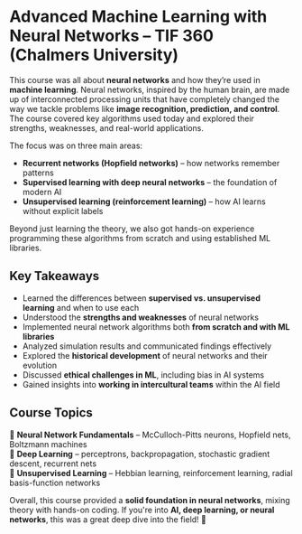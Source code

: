 # **Advanced Machine Learning with Neural Networks – TIF 360 (Chalmers University)**  

This course was all about **neural networks** and how they’re used in **machine learning**. Neural networks, inspired by the human brain, are made up of interconnected processing units that have completely changed the way we tackle problems like **image recognition, prediction, and control**. The course covered key algorithms used today and explored their strengths, weaknesses, and real-world applications.  

The focus was on three main areas:  
- **Recurrent networks (Hopfield networks)** – how networks remember patterns  
- **Supervised learning with deep neural networks** – the foundation of modern AI  
- **Unsupervised learning (reinforcement learning)** – how AI learns without explicit labels  

Beyond just learning the theory, we also got hands-on experience programming these algorithms from scratch and using established ML libraries.  

## **Key Takeaways**  
- Learned the differences between **supervised vs. unsupervised learning** and when to use each  
- Understood the **strengths and weaknesses** of neural networks  
- Implemented neural network algorithms both **from scratch and with ML libraries**  
- Analyzed simulation results and communicated findings effectively  
- Explored the **historical development** of neural networks and their evolution  
- Discussed **ethical challenges in ML**, including bias in AI systems  
- Gained insights into **working in intercultural teams** within the AI field  

## **Course Topics**  
📌 **Neural Network Fundamentals** – McCulloch-Pitts neurons, Hopfield nets, Boltzmann machines  
📌 **Deep Learning** – perceptrons, backpropagation, stochastic gradient descent, recurrent nets  
📌 **Unsupervised Learning** – Hebbian learning, reinforcement learning, radial basis-function networks  

Overall, this course provided a **solid foundation in neural networks**, mixing theory with hands-on coding. If you're into **AI, deep learning, or neural networks**, this was a great deep dive into the field! 🚀  
